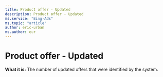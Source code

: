 ```yaml
---
title: Product offer - Updated
description: Product offer - Updated
ms.service: "Bing-Ads"
ms.topic: "article"
author: eric-urban
ms.author: eur
---
```


# Product offer - Updated

**What it is:** The number of updated offers that were identified by the system.


